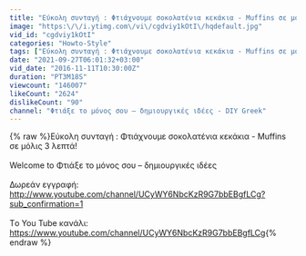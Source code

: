 ```yaml
---
title: "Εύκολη συνταγή : Φτιάχνουμε σοκολατένια κεκάκια - Muffins σε μόλις 3 λεπτά!"
image: "https:\/\/i.ytimg.com\/vi\/cgdviy1kOtI\/hqdefault.jpg"
vid_id: "cgdviy1kOtI"
categories: "Howto-Style"
tags: ["Εύκολη συνταγή : Φτιάχνουμε σοκολατένια κεκάκια - Muffins σε μόλις 3 λεπτά!","συνταγή","εύκολη συνταγή"]
date: "2021-09-27T06:01:32+03:00"
vid_date: "2016-11-11T10:30:00Z"
duration: "PT3M18S"
viewcount: "146007"
likeCount: "2624"
dislikeCount: "90"
channel: "Φτιάξε το μόνος σου – δημιουργικές ιδέες - DIY Greek"
---
```

{% raw %}Εύκολη συνταγή : Φτιάχνουμε σοκολατένια κεκάκια - Muffins σε μόλις 3 λεπτά!<br /><br />Welcome to Φτιάξε το μόνος σου – δημιουργικές ιδέες  <br /><br />Δωρεάν εγγραφή:  <a rel="nofollow" target="blank" href="http://www.youtube.com/channel/UCyWY6NbcKzR9G7bbEBgfLCg?sub_confirmation=1">http://www.youtube.com/channel/UCyWY6NbcKzR9G7bbEBgfLCg?sub_confirmation=1</a><br /><br />Tο You Tube κανάλι:<br /><a rel="nofollow" target="blank" href="https://www.youtube.com/channel/UCyWY6NbcKzR9G7bbEBgfLCg">https://www.youtube.com/channel/UCyWY6NbcKzR9G7bbEBgfLCg</a>{% endraw %}
